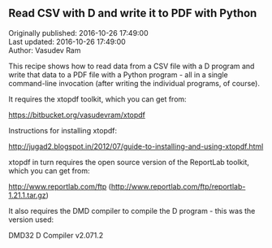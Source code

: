 ## Read CSV with D and write it to PDF with Python  
Originally published: 2016-10-26 17:49:00  
Last updated: 2016-10-26 17:49:00  
Author: Vasudev Ram  
  

This recipe shows how to read data from a CSV file with a D program and write that data to a PDF file with a Python program - all in a single command-line invocation (after writing the individual programs, of course).

It requires the xtopdf toolkit, which you can get from:

https://bitbucket.org/vasudevram/xtopdf

Instructions for installing xtopdf:

http://jugad2.blogspot.in/2012/07/guide-to-installing-and-using-xtopdf.html

xtopdf in turn requires the open source version of the ReportLab toolkit, which you can get from:

http://www.reportlab.com/ftp (http://www.reportlab.com/ftp/reportlab-1.21.1.tar.gz)

It also requires the DMD compiler to compile the D program - this was the version used:

DMD32 D Compiler v2.071.2

